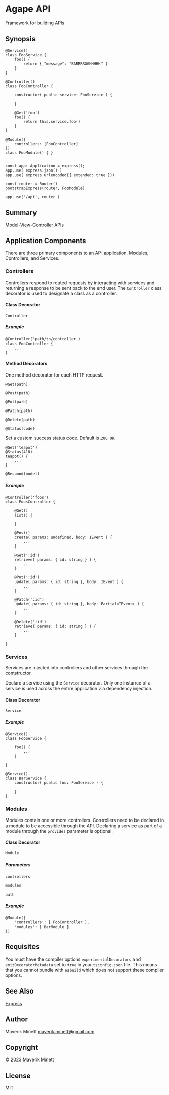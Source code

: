 # Agape API

Framework for building APIs


## Synopsis

```
@Service()
class FooService {
    foo() {
        return { "message": "BARRRRGGHHHHH" }
    }
}

@Controller()
class FooController {

    constructor( public service: FooService ) {

    }

    @Get('foo')
    foo() {
        return this.service.foo()
    }
}

@Module({
    controllers: [FooController]
})
class FooModule() { }


const app: Application = express();
app.use( express.json() )
app.use( express.urlencoded({ extended: true }))

const router = Router()
bootstrapExpress(router, FooModule)

app.use('/api', router )
```

## Summary

Model-View-Controller APIs

## Application Components

There are three primary components to an API application. Modules,
Controllers, and Services. 

### Controllers

Controllers respond to routed requests by interacting with services
and returning a response to be sent back to the end user.  The `Controller`
class decorator is used to designate a class as a controller.

#### Class Decorator

`Controller`

##### Example

```
@Controller('path/to/controller')
class FooController {
    ...
}
```

#### Method Decorators

One method decorator for each HTTP request.

`@Get(path)`

`@Post(path)`

`@Put(path)`

`@Patch(path)`

`@Delete(path)`

`@Status(code)`

Set a custom success status code. Default is `200 OK`.

```
@Get('teapot')
@Status(418)
teapot() {
    ...
}
```

`@Respond(model)`



##### Example

```
@Controller('foos')
class FoosController {

    @Get()
    list() {

    }

    @Post()
    create( params: undefined, body: IEvent ) {
        ...
    }

    @Get(':id')
    retrieve( params: { id: string } ) {
        ...
    }

    @Put(':id')
    update( params: { id: string }, body: IEvent ) {
        ...
    }

    @Patch(':id')
    update( params: { id: string }, body: Partial<IEvent> ) {
        ...
    }

    @Delete(':id')
    retrieve( params: { id: string } ) {
        ...
    }

}
```

### Services

Services are injected into controllers and other services through the contstructor.

Declare a service using the `Service` decorator. Only one instance of a service is
used across the entire application via dependency injection.

#### Class Decorator

`Service`

##### Example

```
@Service()
class FooService {
    
    foo() {
        ...
    }

}

@Service() 
class BarService {
    constructor( public foo: FooService ) {

    }
}

```

### Modules

Modules contain one or more controllers. Controllers need to 
be declared in a module to be accessible through the API. Declaring 
a service as part of a module through the `provides` parameter is
optional.

#### Class Decorator

`Module`

##### Parameters

`controllers`

`modules`

`path`

##### Example

```
@Module({
    'controllers': [ FooController ],
    'modules': [ BarModule ]
})
```

## Requisites

You must have the compiler options `experimentalDecorators` and 
`emitDecoratorMetadata` set  to `true` in your `tsconfig.json` file. 
This means that you cannot bundle with `esbuild` which does not 
support these compiler options.

## See Also

[Express](https://www.npmjs.com/package/express)


## Author

Maverik Minett  maverik.minett@gmail.com


## Copyright

© 2023 Maverik Minett


## License

MIT

